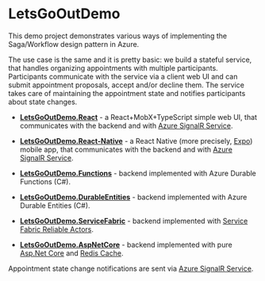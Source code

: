 # LetsGoOutDemo

This demo project demonstrates various ways of implementing the Saga/Workflow design pattern in Azure.

The use case is the same and it is pretty basic: we build a stateful service, that handles organizing appointments with multiple participants. Participants communicate with the service via a client web UI and can submit appointment proposals, accept and/or decline them. The service takes care of maintaining the appointment state and notifies participants about state changes.

* [**LetsGoOutDemo.React**](https://github.com/scale-tone/LetsGoOutDemo/tree/master/frontend/letsgooutdemo.react#letsgooutdemoreact) - a React+MobX+TypeScript simple web UI, that communicates with the backend and with [Azure SignalR Service](https://docs.microsoft.com/en-us/azure/azure-signalr/signalr-overview).

* [**LetsGoOutDemo.React-Native**](https://github.com/scale-tone/LetsGoOutDemo/tree/master/frontend/letsgooutdemo.react-native#letsgooutdemoreact-native) - a React Native (more precisely, [Expo](https://docs.expo.io/)) mobile app, that communicates with the backend and with [Azure SignalR Service](https://docs.microsoft.com/en-us/azure/azure-signalr/signalr-overview). 

* [**LetsGoOutDemo.Functions**](https://github.com/scale-tone/LetsGoOutDemo/tree/master/backend/LetsGoOutDemo.Functions#letsgooutdemofunctions) - backend implemented with Azure Durable Functions (C#).

* [**LetsGoOutDemo.DurableEntities**](https://github.com/scale-tone/LetsGoOutDemo/tree/master/backend/LetsGoOutDemo.DurableEntities#letsgooutdemodurableentities) - backend implemented with Azure Durable Entities (C#). 

* [**LetsGoOutDemo.ServiceFabric**](https://github.com/scale-tone/LetsGoOutDemo/tree/master/backend/LetsGoOutDemo.ServiceFabric#letsgooutdemoservicefabric) - backend implemented with [Service Fabric Reliable Actors](https://docs.microsoft.com/en-us/azure/service-fabric/service-fabric-reliable-actors-introduction). 

* [**LetsGoOutDemo.AspNetCore**](https://github.com/scale-tone/LetsGoOutDemo/tree/master/backend/LetsGoOutDemo.AspNetCore#letsgooutdemoaspnetcore) - backend implemented with pure [Asp.Net Core](https://github.com/aspnet/AspNetCore) and [Redis Cache](https://redis.io). 

Appointment state change notifications are sent via [Azure SignalR Service](https://docs.microsoft.com/en-us/azure/azure-signalr/signalr-overview).
